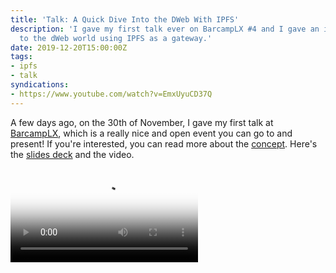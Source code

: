 ```yaml
---
title: 'Talk: A Quick Dive Into the DWeb With IPFS'
description: 'I gave my first talk ever on BarcampLX #4 and I gave an introduction
  to the dWeb world using IPFS as a gateway.'
date: 2019-12-20T15:00:00Z
tags:
- ipfs
- talk
syndications:
- https://www.youtube.com/watch?v=EmxUyuCD37Q
---
```


A few days ago, on the 30th of November, I gave my first talk at [BarcampLX](https://www.meetup.com/BarcampLx/events/265593046/),
which is a really nice and open event you can go to and present! If you're interested, you can read more about the [concept](https://en.wikipedia.org/wiki/BarCamp). Here's the [slides deck](https://cdn.hacdias.com/media/2019-12-quick-dive-into-dweb-ipfs.pdf) and the video.

<div class="fw">
  <video controls poster="https://cdn.hacdias.com/img/1000/c9c92dd487ff60f5c1b87376a2c13f84bd9467e28eac107a624f4ce7e738654b.jpeg">
    <source class="u-video" src="https://cdn.hacdias.com/media/2019-12-quick-dive-into-dweb-ipfs.mp4">
  </video>
</div>
